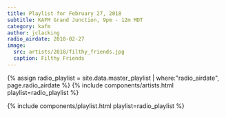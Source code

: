 ```yaml
---
title: Playlist for February 27, 2018
subtitle: KAFM Grand Junction, 9pm - 12m MDT
category: kafm
author: jclacking
radio_airdate: 2018-02-27
image:
  src: artists/2018/filthy_friends.jpg
  caption: Filthy Friends
---
```

{% assign radio_playlist = site.data.master_playlist | where:"radio_airdate", page.radio_airdate %}
{% include components/artists.html playlist=radio_playlist %}
<!--more-->
{% include components/playlist.html playlist=radio_playlist %}
